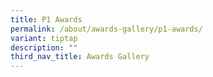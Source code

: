 ```yaml
---
title: P1 Awards
permalink: /about/awards-gallery/p1-awards/
variant: tiptap
description: ""
third_nav_title: Awards Gallery
---
```

